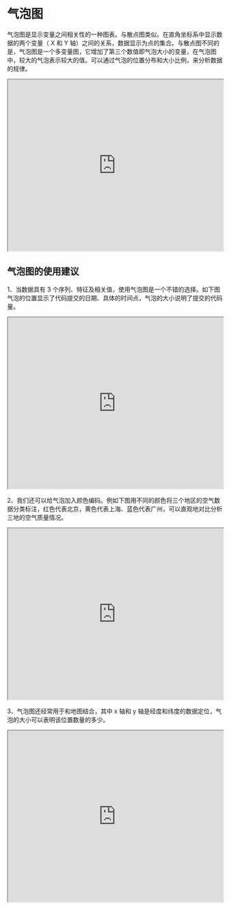 # 气泡图

气泡图是显示变量之间相关性的一种图表。与散点图类似。在直角坐标系中显示数据的两个变量（ X 和 Y 轴）之间的关系，数据显示为点的集合。与散点图不同的是，气泡图是一个多变量图，它增加了第三个数值即气泡大小的变量，在气泡图中，较大的气泡表示较大的值。可以通过气泡的位置分布和大小比例，来分析数据的规律。

<iframe max-width="830" width="100%" height="400"
src="https://gallery.echartsjs.com/view-lite.html?cid=xHkRpZuY4z&v=1">
</iframe>

## 气泡图的使用建议

1、当数据具有 3 个序列、特征及相关值，使用气泡图是一个不错的选择。如下图气泡的位置显示了代码提交的日期、具体的时间点，气泡的大小说明了提交的代码量。

<iframe max-width="830" width="100%" height="400"
src="https://gallery.echartsjs.com/view-lite.html?cid=scatter-punchCard">
</iframe>

2、我们还可以给气泡加入颜色编码。例如下图用不同的颜色将三个地区的空气数据分类标注，红色代表北京，黄色代表上海、蓝色代表广州，可以直观地对比分析三地的空气质量情况。

<iframe max-width="830" width="100%" height="400"
src="https://gallery.echartsjs.com/view-lite.html?cid=xr1kK7LoEf&v=1">
</iframe>

3、气泡图还经常用于和地图结合，其中 x 轴和 y 轴是经度和纬度的数据定位，气泡的大小可以表明该位置数量的多少。

<iframe max-width="830" width="100%" height="400"
 src="https://gallery.echartsjs.com/view-lite.html?cid=scatter-world-population">
</iframe>
